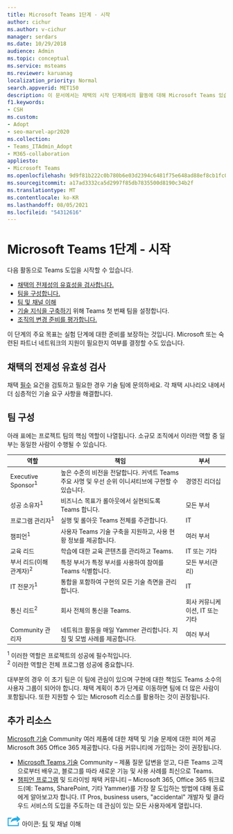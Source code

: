 ```yaml
---
title: Microsoft Teams 1단계 - 시작
author: cichur
ms.author: v-cichur
manager: serdars
ms.date: 10/29/2018
audience: Admin
ms.topic: conceptual
ms.service: msteams
ms.reviewer: karuanag
localization_priority: Normal
search.appverid: MET150
description: 이 문서에서는 채택의 시작 단계에서의 활동에 대해 Microsoft Teams 있습니다. 설정 및 팀 계획에 Microsoft Teams 모범 사례를 이해합니다.
f1.keywords:
- CSH
ms.custom:
- Adopt
- seo-marvel-apr2020
ms.collection:
- Teams_ITAdmin_Adopt
- M365-collaboration
appliesto:
- Microsoft Teams
ms.openlocfilehash: 9d9f81b222c0b780b6e03d2394c6481f75e648ad88ef8cb1fc0a6498e53240ff
ms.sourcegitcommit: a17ad3332ca5d2997f85db7835500d8190c34b2f
ms.translationtype: MT
ms.contentlocale: ko-KR
ms.lasthandoff: 08/05/2021
ms.locfileid: "54312616"
---
```

# <a name="microsoft-teams-adoption-phase-1---start"></a>Microsoft Teams 1단계 - 시작

다음 활동으로 Teams 도입을 시작할 수 있습니다.

- [채택의 전제성의 유효성을 검사합니다.](#validate-adoption-prerequisites)
- [팀을 구성합니다.](#assemble-your-team)
- [팀 및 채널 이해](teams-adoption-understand-teams-and-channels.md)
- [기술 지식을 구축하기](teams-adoption-your-first-teams.md) 위해 Teams 첫 번째 팀을 설정합니다.
- [조직의 변경 준비를 평가합니다.](teams-adoption-assess-readiness.md)

이 단계의 주요 목표는 실험 단계에 대한 준비를 보장하는 것입니다. Microsoft 또는 숙련된 파트너 네트워크의 지원이 필요한지 여부를 결정할 수도 있습니다.  

## <a name="validate-adoption-prerequisites"></a>채택의 전제성 유효성 검사

채택 [필수](teams-adoption-get-started.md#adoption-prerequisites) 요건을 검토하고 필요한 경우 기술 팀에 문의하세요. 각 채택 시나리오 내에서 더 심층적인 기술 요구 사항을 해결합니다.

## <a name="assemble-your-team"></a>팀 구성

아래 표에는 프로젝트 팀의 핵심 역할이 나열됩니다. 소규모 조직에서 이러한 역할 중 일부는 동일한 사람이 수행될 수 있습니다.

| 역할 | 책임 | 부서 |
| ---- | ---------------- | ---------- |
| Executive Sponsor<sup>1</sup> | 높은 수준의 비전을 전달합니다. 커넥트 Teams 주요 사명 및 우선 순위 이니셔티브에 구현할 수 있습니다. | 경영진 리더십 |
| 성공 소유자<sup>1</sup> | 비즈니스 목표가 롤아웃에서 실현되도록 Teams 합니다. | 모든 부서 |
| 프로그램 관리자<sup>1</sup> | 실행 및 롤아웃 Teams 전체를 주관합니다. | IT |
| 챔피언<sup>1</sup> | 사용자 Teams 기술 구축을 지원하고, 사용 현황 정보를 제공합니다. | 여러 부서 |
| 교육 리드 | 학습에 대한 교육 콘텐츠를 관리하고 Teams. | IT 또는 기타 |
| 부서 리드(이해 관계자)<sup>2</sup> | 특정 부서가 특정 부서를 사용하여 참여를 Teams 식별합니다. | 모든 부서(관리) |
| IT 전문가<sup>1</sup> | 통합을 포함하여 구현의 모든 기술 측면을 관리합니다. | IT |
| 통신 리드<sup>2</sup> | 회사 전체의 통신을 Teams. | 회사 커뮤니케이션, IT 또는 기타 |
| Community 관리자 | 네트워크 활동을 매일 Yammer 관리합니다. 지침 및 모범 사례를 제공합니다. | 여러 부서 |

<sup>1</sup> 이러한 역할은 프로젝트의 성공에 필수적입니다.</br>
<sup>2</sup> 이러한 역할은 전체 프로그램 성공에 중요합니다.

대부분의 경우 이 초기 팀은 이 팀에 관심이 있으며 구현에 대한 책임도 Teams 소수의 사용자 그룹이 되어야 합니다. 채택 계획이 추가 단계로 이동하면 팀에 더 많은 사람이 포함됩니다. 또한 지원할 수 있는 Microsoft 리소스를 활용하는 것이 권장됩니다. 

## <a name="additional-resources"></a>추가 리소스

[Microsoft 기술](https://aka.ms/TechCommunity) Community 여러 제품에 대한 채택 및 기술 문제에 대한 피어 제공 Microsoft 365 Office 365 제공합니다. 다음 커뮤니티에 가입하는 것이 권장됩니다.

- [Microsoft Teams 기술](https://aka.ms/TeamsCommunity) Community – 제품 질문 답변을 얻고, 다른 Teams 고객으로부터 배우고, 블로그를 따라 새로운 기능 및 사용 사례를 최신으로 Teams. 
- [챔피언 프로그램](https://aka.ms/O365Champions) 및 드라이빙 채택 커뮤니티 – Microsoft 365, Office 365 워크로드(예: Teams, SharePoint, 기타 Yammer)를 가장 잘 도입하는 방법에 대해 동료에게 알아보고자 합니다. IT Pros, business users, "accidental" 개발자 및 클라우드 서비스의 도입을 주도하는 데 관심이 있는 모든 사용자에게 열립니다.  


![다음 단계를 나타내는 ](media/teams-adoption-next-icon.png) 아이콘: [팀](teams-adoption-understand-teams-and-channels.md) 및 채널 이해
